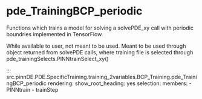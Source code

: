 # pde_TrainingBCP_periodic

Functions which trains a model for solving a solvePDE_xy call with periodic boundries implemented in TensorFlow.

While available to user, not meant to be used. Meant to be used through
object returned from solvePDE calls, where training file is selected through pde_trainingSelects.PINNtrainSelect_xy()

::: src.pinnDE.PDE.SpecificTraining.training_2variables.BCP_Training.pde_TrainingBCP_periodic
    rendering:
      show_root_heading: yes
    selection:
      members:
        - PINNtrain
        - trainStep